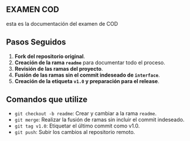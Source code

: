
## EXAMEN COD
esta es la documentación del examen de COD

## Pasos Seguidos

1. **Fork del repositorio original**.
2. **Creación de la rama `readme`** para documentar todo el proceso.
3. **Revisión de las ramas del proyecto**.
4. **Fusión de las ramas sin el commit indeseado de `interface`**.
5. **Creación de la etiqueta `v1.0` y preparación para el release**.

## Comandos que utilize
- `git checkout -b readme`: Crear y cambiar a la rama `readme`.
- `git merge`: Realizar la fusión de ramas sin incluir el commit indeseado.
- `git tag v1.0`: Etiquetar el último commit como v1.0.
- `git push`: Subir los cambios al repositorio remoto.
